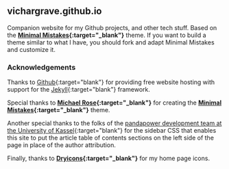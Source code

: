 ## vichargrave.github.io

Companion website for my Github projects, and other tech stuff.  Based on the **[Minimal Mistakes](https://github.com/mmistakes/minimal-mistakes/){:target="_blank"}** theme.  If you want to build a theme similar to what I have, you should fork and adapt Minimal Mistakes and customize it.

### Acknowledgements

Thanks to [Github](https://github.com){:target="blank"} for providing free website hosting with support for the [Jekyll](https://jekyllrb.com/){:target="blank"} framework.  

Special thanks to **[Michael Rose](https://github.com/TaylanTatli){:target="_blank"}** for creating the **[Minimal Mistakes](https://github.com/mmistakes/minimal-mistakes/){:target="_blank"}** theme.

Another special thanks to the folks of the [pandapower development team at the University of Kassel](https://github.com/e2nIEE){:target="blank"} for the sidebar CSS that enables this site to put the article table of contents sections on the left side of the page in place of the author attribution.

Finally, thanks to **[Dryicons](https://dryicons.com/icon-packs/handy-icons-set){:target="_blank"}** for my home page icons.
